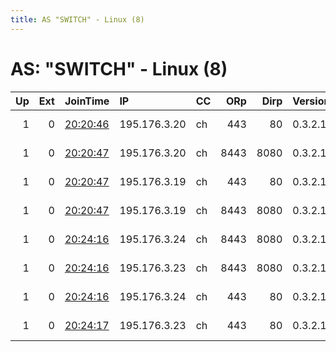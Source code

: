 ```yaml
---
title: AS "SWITCH" - Linux (8)
---
```


# AS: "SWITCH" - Linux (8)

|   Up |   Ext | JoinTime                                                                                            | IP           | CC   |   ORp |   Dirp | Version   | Contact                   | Nickname      |   eFamMembers |
|-----:|------:|:----------------------------------------------------------------------------------------------------|:-------------|:-----|------:|-------:|:----------|:--------------------------|:--------------|--------------:|
|    1 |     0 | [20:20:46](https://metrics.torproject.org/rs.html#details/0D2DE242ADA0ED77325E3AEE3A9D8C5CD07C2CF3) | 195.176.3.20 | ch   |   443 |     80 | 0.3.2.10  | https://www.digitale-gese | DigiGesTor4e3 |            15 |
|    1 |     0 | [20:20:47](https://metrics.torproject.org/rs.html#details/08CE3DBFDAA27DB6C044A677AF68D7235C2AFC85) | 195.176.3.20 | ch   |  8443 |   8080 | 0.3.2.10  | https://www.digitale-gese | DigiGesTor4e4 |            15 |
|    1 |     0 | [20:20:47](https://metrics.torproject.org/rs.html#details/B5CED6834BEE8E38D2C62F00CCB6715F0440DA21) | 195.176.3.19 | ch   |   443 |     80 | 0.3.2.10  | https://www.digitale-gese | DigiGesTor4e1 |            15 |
|    1 |     0 | [20:20:47](https://metrics.torproject.org/rs.html#details/BF1B662D1DA4E55F700C130AC58574B47FB7EB8E) | 195.176.3.19 | ch   |  8443 |   8080 | 0.3.2.10  | https://www.digitale-gese | DigiGesTor4e2 |            15 |
|    1 |     0 | [20:24:16](https://metrics.torproject.org/rs.html#details/8C25BA134D579B8AAF420E01215EB2CF06AAE907) | 195.176.3.24 | ch   |  8443 |   8080 | 0.3.2.10  | https://www.digitale-gese | DigiGesTor5e4 |            15 |
|    1 |     0 | [20:24:16](https://metrics.torproject.org/rs.html#details/9C61FC0A01401EDF71C4048665E53968E81351FC) | 195.176.3.23 | ch   |  8443 |   8080 | 0.3.2.10  | https://www.digitale-gese | DigiGesTor5e2 |            15 |
|    1 |     0 | [20:24:16](https://metrics.torproject.org/rs.html#details/E006EA04C696BBD6E35407538131305FF3CB8C16) | 195.176.3.24 | ch   |   443 |     80 | 0.3.2.10  | https://www.digitale-gese | DigiGesTor5e3 |            15 |
|    1 |     0 | [20:24:17](https://metrics.torproject.org/rs.html#details/BCF55F865EE6EF17E25EFEAF851BC429F190B85D) | 195.176.3.23 | ch   |   443 |     80 | 0.3.2.10  | https://www.digitale-gese | DigiGesTor5e1 |            15 |
